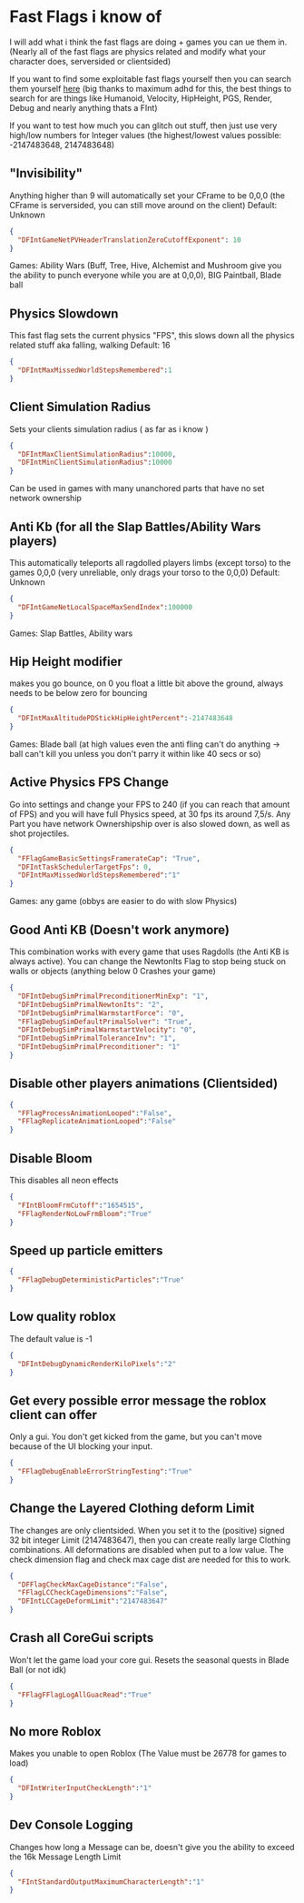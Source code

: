 # Fast Flags i know of
I will add what i think the fast flags are doing + games you can ue them in. (Nearly all of the fast flags are physics related and modify what your character does, serversided or clientsided)

If you want to find some exploitable fast flags yourself then you can search them yourself [here](https://raw.githubusercontent.com/MaximumADHD/Roblox-Client-Tracker/roblox/FVariables.txt) (big thanks to maximum adhd for this, the best things to search for are things like Humanoid, Velocity, HipHeight, PGS, Render, Debug and nearly anything thats a FInt)

If you want to test how much you can glitch out stuff, then just use very high/low numbers for Integer values (the highest/lowest values possible: -2147483648, 2147483648)

## "Invisibility" 
Anything higher than 9 will automatically set your CFrame to be 0,0,0 (the CFrame is serversided, you can still move around on the client)
Default: Unknown 

```Json
{
  "DFIntGameNetPVHeaderTranslationZeroCutoffExponent": 10
}
```   

Games: Ability Wars (Buff, Tree, Hive, Alchemist and Mushroom give you the ability to punch everyone while you are at 0,0,0), BIG Paintball, Blade ball 

## Physics Slowdown
This fast flag sets the current physics "FPS", this slows down all the physics related stuff aka falling, walking
Default: 16

```Json
{
  "DFIntMaxMissedWorldStepsRemembered":1
}
```


## Client Simulation Radius
Sets your clients simulation radius ( as far as i know )

```Json
{
  "DFIntMaxClientSimulationRadius":10000,
  "DFIntMinClientSimulationRadius":10000
}
```

Can be used in games with many unanchored parts that have no set network ownership

## Anti Kb (for all the Slap Battles/Ability Wars players)
This automatically teleports all ragdolled players limbs (except torso) to the games 0,0,0 (very unreliable, only drags your torso to the 0,0,0)
Default: Unknown

```Json
{
  "DFIntGameNetLocalSpaceMaxSendIndex":100000
}
```

Games: Slap Battles, Ability wars

## Hip Height modifier
makes you go bounce, on 0 you float a little bit above the ground, always needs to be below zero for bouncing

```Json
{
  "DFIntMaxAltitudePDStickHipHeightPercent":-2147483648
}
```

Games: Blade ball (at high values even the anti fling can't do anything -> ball can't kill you unless you don't parry it within like 40 secs or so)

## Active Physics FPS Change
Go into settings  and change your FPS to 240 (if you can reach that amount of FPS) and you will have full Physics speed, at 30 fps its around 7,5/s. Any Part you have network Ownershipship over is also slowed down, as well as shot projectiles.

```Json
{
  "FFlagGameBasicSettingsFramerateCap": "True",
  "DFIntTaskSchedulerTargetFps": 0,
  "DFIntMaxMissedWorldStepsRemembered":"1"
}
```

Games: any game (obbys are easier to do with slow Physics)

## Good Anti KB (Doesn't work anymore)
This combination works with every game that uses Ragdolls (the Anti KB is always active). You can change the NewtonIts Flag to stop being stuck on walls or objects (anything below 0 Crashes your game)

```Json
{
  "DFIntDebugSimPrimalPreconditionerMinExp": "1",
  "DFIntDebugSimPrimalNewtonIts": "2",
  "DFIntDebugSimPrimalWarmstartForce": "0",
  "FFlagDebugSimDefaultPrimalSolver": "True",
  "DFIntDebugSimPrimalWarmstartVelocity": "0",
  "DFIntDebugSimPrimalToleranceInv": "1",
  "DFIntDebugSimPrimalPreconditioner": "1"
}
```

## Disable other players animations (Clientsided)

```Json
{
  "FFlagProcessAnimationLooped":"False",
  "FFlagReplicateAnimationLooped":"False"
}
```

## Disable Bloom
This disables all neon effects
```Json
{
  "FIntBloomFrmCutoff":"1654515",
  "FFlagRenderNoLowFrmBloom":"True"
}
```
## Speed up particle emitters

```Json
{
  "FFlagDebugDeterministicParticles":"True"
}
```
## Low quality roblox
The default value is -1
```Json
{
  "DFIntDebugDynamicRenderKiloPixels":"2"
}
```
## Get every possible error message the roblox client can offer
Only a gui. You don't get kicked from the game, but you can't move because of the UI blocking your input.
```Json
{
  "FFlagDebugEnableErrorStringTesting":"True"
}
```
## Change the Layered Clothing deform Limit
The changes are only clientsided. When you set it to the (positive) signed 32 bit integer Limit (2147483647), then you can create really large Clothing combinations. 
All deformations are disabled when put to a low value. The check dimension flag and check max cage dist are needed for this to work.
```Json
{
  "DFFlagCheckMaxCageDistance":"False",
  "FFlagLCCheckCageDimensions":"False",
  "DFIntLCCageDeformLimit":"2147483647"
}
```
## Crash all CoreGui scripts
Won't let the game load your core gui. Resets the seasonal quests in Blade Ball (or not idk)
```Json
{
  "FFlagFFlagLogAllGuacRead":"True"
}
```
## No more Roblox
Makes you unable to open Roblox (The Value must be 26778 for games to load)
```Json
{
  "DFIntWriterInputCheckLength":"1"
}
```
## Dev Console Logging
Changes how long a Message can be, doesn't give you the ability to exceed the 16k Message Length Limit
```Json
{
  "FIntStandardOutputMaximumCharacterLength":"1"
}
```
